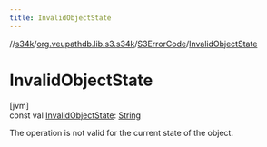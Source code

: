 ```yaml
---
title: InvalidObjectState
---
```

//[s34k](../../../index.html)/[org.veupathdb.lib.s3.s34k](../index.html)/[S3ErrorCode](index.html)/[InvalidObjectState](-invalid-object-state.html)



# InvalidObjectState



[jvm]\
const val [InvalidObjectState](-invalid-object-state.html): [String](https://kotlinlang.org/api/latest/jvm/stdlib/kotlin/-string/index.html)



The operation is not valid for the current state of the object.




